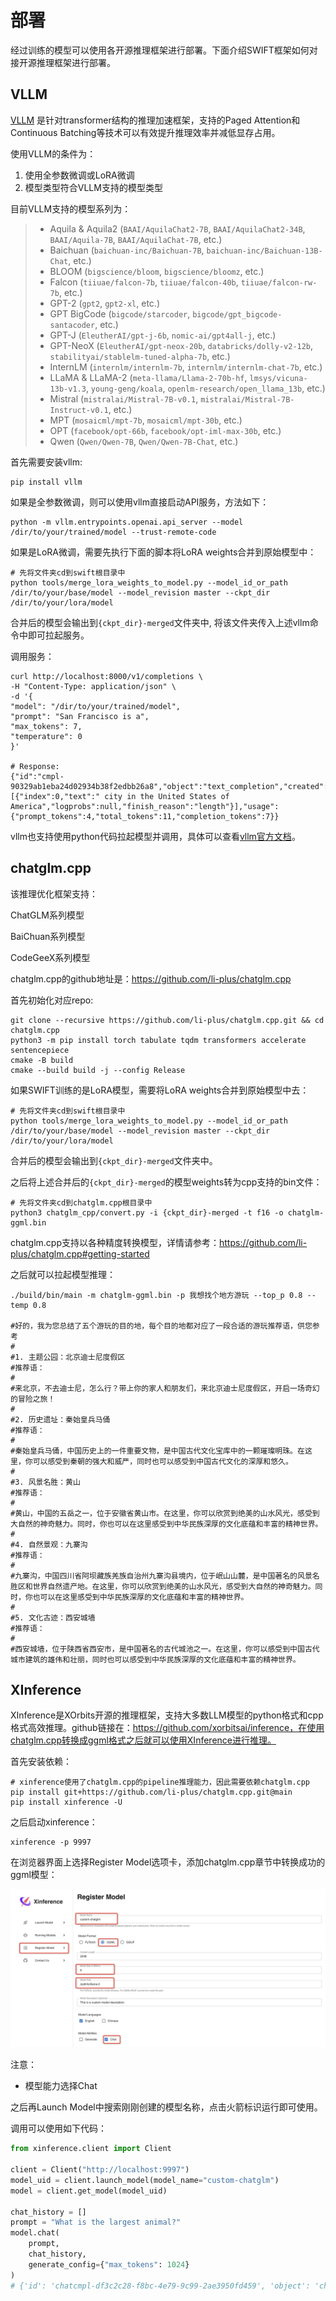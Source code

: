 # 部署

经过训练的模型可以使用各开源推理框架进行部署。下面介绍SWIFT框架如何对接开源推理框架进行部署。

## VLLM

[VLLM](https://github.com/vllm-project/vllm) 是针对transformer结构的推理加速框架，支持的Paged Attention和Continuous Batching等技术可以有效提升推理效率并减低显存占用。

使用VLLM的条件为：

1. 使用全参数微调或LoRA微调
2. 模型类型符合VLLM支持的模型类型

目前VLLM支持的模型系列为：

> - Aquila & Aquila2 (`BAAI/AquilaChat2-7B`, `BAAI/AquilaChat2-34B`, `BAAI/Aquila-7B`, `BAAI/AquilaChat-7B`, etc.)
> - Baichuan (`baichuan-inc/Baichuan-7B`, `baichuan-inc/Baichuan-13B-Chat`, etc.)
> - BLOOM (`bigscience/bloom`, `bigscience/bloomz`, etc.)
> - Falcon (`tiiuae/falcon-7b`, `tiiuae/falcon-40b`, `tiiuae/falcon-rw-7b`, etc.)
> - GPT-2 (`gpt2`, `gpt2-xl`, etc.)
> - GPT BigCode (`bigcode/starcoder`, `bigcode/gpt_bigcode-santacoder`, etc.)
> - GPT-J (`EleutherAI/gpt-j-6b`, `nomic-ai/gpt4all-j`, etc.)
> - GPT-NeoX (`EleutherAI/gpt-neox-20b`, `databricks/dolly-v2-12b`, `stabilityai/stablelm-tuned-alpha-7b`, etc.)
> - InternLM (`internlm/internlm-7b`, `internlm/internlm-chat-7b`, etc.)
> - LLaMA & LLaMA-2 (`meta-llama/Llama-2-70b-hf`, `lmsys/vicuna-13b-v1.3`, `young-geng/koala`, `openlm-research/open_llama_13b`, etc.)
> - Mistral (`mistralai/Mistral-7B-v0.1`, `mistralai/Mistral-7B-Instruct-v0.1`, etc.)
> - MPT (`mosaicml/mpt-7b`, `mosaicml/mpt-30b`, etc.)
> - OPT (`facebook/opt-66b`, `facebook/opt-iml-max-30b`, etc.)
> - Qwen (`Qwen/Qwen-7B`, `Qwen/Qwen-7B-Chat`, etc.)

首先需要安装vllm:

```shell
pip install vllm
```

如果是全参数微调，则可以使用vllm直接启动API服务，方法如下：

```shell
python -m vllm.entrypoints.openai.api_server --model /dir/to/your/trained/model --trust-remote-code
```

如果是LoRA微调，需要先执行下面的脚本将LoRA weights合并到原始模型中：

```shell
# 先将文件夹cd到swift根目录中
python tools/merge_lora_weights_to_model.py --model_id_or_path /dir/to/your/base/model --model_revision master --ckpt_dir /dir/to/your/lora/model
```

合并后的模型会输出到`{ckpt_dir}-merged`文件夹中, 将该文件夹传入上述vllm命令中即可拉起服务。

调用服务：

```shell
curl http://localhost:8000/v1/completions \
-H "Content-Type: application/json" \
-d '{
"model": "/dir/to/your/trained/model",
"prompt": "San Francisco is a",
"max_tokens": 7,
"temperature": 0
}'

# Response:
{"id":"cmpl-90329ab1eba24d02934b38f2edbb26a8","object":"text_completion","created":11506341,"model":"/dir/to/your/trained/model","choices":[{"index":0,"text":" city in the United States of America","logprobs":null,"finish_reason":"length"}],"usage":{"prompt_tokens":4,"total_tokens":11,"completion_tokens":7}}
```

vllm也支持使用python代码拉起模型并调用，具体可以查看[vllm官方文档](https://vllm.readthedocs.io/en/latest/getting_started/quickstart.html)。

## chatglm.cpp

该推理优化框架支持：

ChatGLM系列模型

BaiChuan系列模型

CodeGeeX系列模型

chatglm.cpp的github地址是：https://github.com/li-plus/chatglm.cpp

首先初始化对应repo:
```shell
git clone --recursive https://github.com/li-plus/chatglm.cpp.git && cd chatglm.cpp
python3 -m pip install torch tabulate tqdm transformers accelerate sentencepiece
cmake -B build
cmake --build build -j --config Release
```

如果SWIFT训练的是LoRA模型，需要将LoRA weights合并到原始模型中去：

```shell
# 先将文件夹cd到swift根目录中
python tools/merge_lora_weights_to_model.py --model_id_or_path /dir/to/your/base/model --model_revision master --ckpt_dir /dir/to/your/lora/model
```

合并后的模型会输出到`{ckpt_dir}-merged`文件夹中。

之后将上述合并后的`{ckpt_dir}-merged`的模型weights转为cpp支持的bin文件：

```shell
# 先将文件夹cd到chatglm.cpp根目录中
python3 chatglm_cpp/convert.py -i {ckpt_dir}-merged -t f16 -o chatglm-ggml.bin
```

chatglm.cpp支持以各种精度转换模型，详情请参考：https://github.com/li-plus/chatglm.cpp#getting-started

之后就可以拉起模型推理：

```shell
./build/bin/main -m chatglm-ggml.bin -p 我想找个地方游玩 --top_p 0.8 --temp 0.8

#好的，我为您总结了五个游玩的目的地，每个目的地都对应了一段合适的游玩推荐语，供您参考
#
#1. 主题公园：北京迪士尼度假区
#推荐语：
#
#来北京，不去迪士尼，怎么行？带上你的家人和朋友们，来北京迪士尼度假区，开启一场奇幻的冒险之旅！
#
#2. 历史遗址：秦始皇兵马俑
#推荐语：
#
#秦始皇兵马俑，中国历史上的一件重要文物，是中国古代文化宝库中的一颗璀璨明珠。在这里，你可以感受到秦朝的强大和威严，同时也可以感受到中国古代文化的深厚和悠久。
#
#3. 风景名胜：黄山
#推荐语：
#
#黄山，中国的五岳之一，位于安徽省黄山市。在这里，你可以欣赏到绝美的山水风光，感受到大自然的神奇魅力。同时，你也可以在这里感受到中华民族深厚的文化底蕴和丰富的精神世界。
#
#4. 自然景观：九寨沟
#推荐语：
#
#九寨沟，中国四川省阿坝藏族羌族自治州九寨沟县境内，位于岷山山麓，是中国著名的风景名胜区和世界自然遗产地。在这里，你可以欣赏到绝美的山水风光，感受到大自然的神奇魅力。同时，你也可以在这里感受到中华民族深厚的文化底蕴和丰富的精神世界。
#
#5. 文化古迹：西安城墙
#推荐语：
#
#西安城墙，位于陕西省西安市，是中国著名的古代城池之一。在这里，你可以感受到中国古代城市建筑的雄伟和壮丽，同时也可以感受到中华民族深厚的文化底蕴和丰富的精神世界。
```

## XInference

XInference是XOrbits开源的推理框架，支持大多数LLM模型的python格式和cpp格式高效推理。github链接在：https://github.com/xorbitsai/inference，在使用chatglm.cpp转换成ggml格式之后就可以使用XInference进行推理。

首先安装依赖：

```shell
# xinference使用了chatglm.cpp的pipeline推理能力，因此需要依赖chatglm.cpp
pip install git+https://github.com/li-plus/chatglm.cpp.git@main
pip install xinference -U
```

之后启动xinference：

```shell
xinference -p 9997
```

在浏览器界面上选择Register Model选项卡，添加chatglm.cpp章节中转换成功的ggml模型：

![image.png](./resources/xinference.jpg)

注意：

- 模型能力选择Chat

之后再Launch Model中搜索刚刚创建的模型名称，点击火箭标识运行即可使用。

调用可以使用如下代码：

```python
from xinference.client import Client

client = Client("http://localhost:9997")
model_uid = client.launch_model(model_name="custom-chatglm")
model = client.get_model(model_uid)

chat_history = []
prompt = "What is the largest animal?"
model.chat(
    prompt,
    chat_history,
    generate_config={"max_tokens": 1024}
)
# {'id': 'chatcmpl-df3c2c28-f8bc-4e79-9c99-2ae3950fd459', 'object': 'chat.completion', 'created': 1699367362, 'model': '021c2b74-7d7a-11ee-b1aa-ead073d837c1', 'choices': [{'index': 0, 'message': {'role': 'assistant', 'content': "According to records kept by the Guinness World Records, the largest animal in the world is the Blue Whale, specifically, the Right and Left Whales, which were both caught off the coast of Newfoundland. The two whales measured a length of 105.63 meters, or approximately 346 feet long, and had a corresponding body weight of 203,980 pounds, or approximately 101 tons. It's important to note that this was an extremely rare event and the whales that size don't commonly occur."}, 'finish_reason': None}], 'usage': {'prompt_tokens': -1, 'completion_tokens': -1, 'total_tokens': -1}}
```

